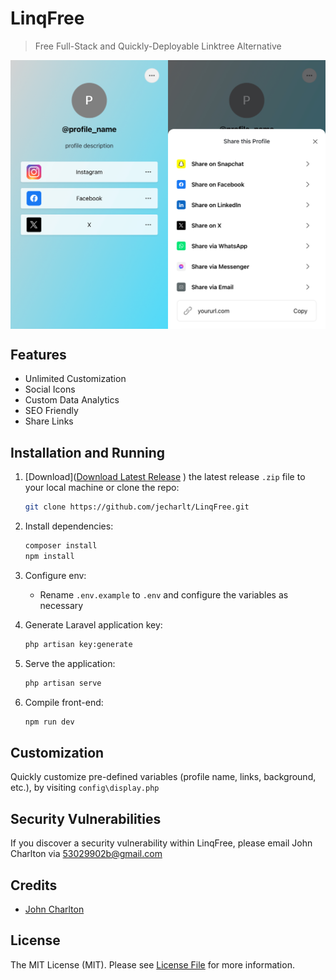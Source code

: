 # LinqFree

> Free Full-Stack and Quickly-Deployable Linktree Alternative

<img src="screenshot.jpg" align="center">

## Features
- Unlimited Customization
- Social Icons
- Custom Data Analytics
- SEO Friendly
- Share Links

## Installation and Running
1. [Download]([Download Latest Release](https://github.com/jecharlt/LinqFree/archive/refs/tags/1.07.zip)
   ) the latest release `.zip` file to your local machine or clone the repo:
      ```bash
      git clone https://github.com/jecharlt/LinqFree.git
      ```


2. Install dependencies:
    ```bash
    composer install
    npm install
    ```


3. Configure env:
   - Rename `.env.example` to `.env` and configure the variables as necessary


4. Generate Laravel application key:
    ```bash
    php artisan key:generate
    ```


5. Serve the application:
    ```bash
    php artisan serve
    ```


6. Compile front-end:
    ```bash
    npm run dev
    ```

## Customization
Quickly customize pre-defined variables (profile name, links, background, etc.), by visiting `config\display.php`

## Security Vulnerabilities
If you discover a security vulnerability within LinqFree, please email John Charlton via [53029902b@gmail.com](mailto:53029902b@gmail.com)

## Credits
- [John Charlton](https://github.com/jecharlt)

## License
The MIT License (MIT). Please see [License File](LICENSE.md) for more information. 




